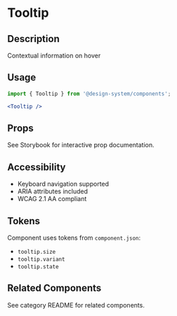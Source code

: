 # Tooltip

## Description
Contextual information on hover

## Usage

```jsx
import { Tooltip } from '@design-system/components';

<Tooltip />
```

## Props
See Storybook for interactive prop documentation.

## Accessibility
- Keyboard navigation supported
- ARIA attributes included
- WCAG 2.1 AA compliant

## Tokens
Component uses tokens from `component.json`:
- `tooltip.size`
- `tooltip.variant`
- `tooltip.state`

## Related Components
See category README for related components.
